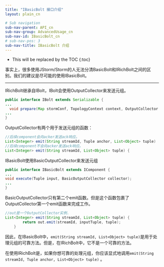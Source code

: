 ```yaml
---
title: "IBasicBolt 接口介绍"
layout: plain_cn

# Sub navigation
sub-nav-parent: API_cn
sub-nav-group: AdvancedUsage_cn
sub-nav-id: IBasicBolt_cn
# sub-nav-pos: 3
sub-nav-title: IBasicBolt 介绍
---
```


* This will be replaced by the TOC
{:toc}

事实上，很多使用JStorm/Storm的人无法分清BasicBolt和IRichBolt之间的区别。我们的建议是尽可能的使用IBasicBolt。

***

IRichBolt继承自IBolt，IBolt会使用OutputCollector来发送元组。

```java
public interface IBolt extends Serializable {
...
  void prepare(Map stormConf, TopologyContext context, OutputCollector collector);
...
}
```
OutputCollector有两个用于发送元组的函数：

```java
//后续component会向acker发送ack响应。
List<Integer> emit(String streamId, Tuple anchor, List<Object> tuple)
//后续component不会向acker发送ack响应。
List<Integer> emit(String streamId, List<Object> tuple) {
```

IBasicBolt使用BasicOutputCollector来发送元组
```java
public interface IBasicBolt extends IComponent {
...
void execute(Tuple input, BasicOutputCollector collector);
...
}
```
BasicOutputCollector只有第二个emit函数。但是这个函数包裹了OutputCollector第一个emit函数来完成工作。

```java 
//out是一个OutputCollector实例.
List<Integer> emit(String streamId, List<Object> tuple) {
        return out.emit(streamId, inputTuple, tuple);
    }
```

因此，在IBasicBolt中，`emit(String streamId, List<Object> tuple)`是用于处理元组的可靠方法。但是，在IRichBolt中，它不是一个可靠的方法。

在使用IRichBolt是，如果你想可靠的处理元组，你应该显式地调用`emit(String streamId, Tuple anchor, List<Object> tuple)` 。
